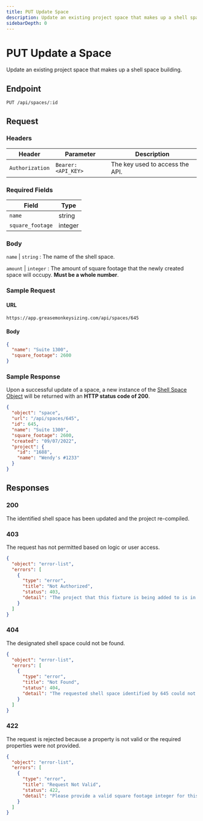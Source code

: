 ```yaml
---
title: PUT Update Space
description: Update an existing project space that makes up a shell space building.
sidebarDepth: 0
---
```


# PUT Update a Space

Update an existing project space that makes up a shell space building.

## Endpoint

``` http
PUT /api/spaces/:id
```

## Request

### Headers

| Header          | Parameter           | Description                       |
|-----------------|---------------------|-----------------------------------|
| `Authorization` | `Bearer: <API_KEY>` | The key used to access the API.   |

### Required Fields

| Field             | Type          |
|-------------------|---------------|
| `name`            | string        |
| `square_footage`  | integer       |

### Body

`name` | `string` : The name of the shell space.

`amount` | `integer` : The amount of square footage that the newly created space will occupy. **Must be a whole number**.

### Sample Request

#### URL

```bash
https://app.greasemonkeysizing.com/api/spaces/645
```

#### Body

```json
{
  "name": "Suite 1300",
  "square_footage": 2600
}
```

### Sample Response

Upon a successful update of a space, a new instance of the [Shell Space Object](/grease-monkey/spaces#the-space-object) will be returned with an **HTTP status code of 200**.

```json
{
  "object": "space",
  "url": "/api/spaces/645",
  "id": 645,
  "name": "Suite 1300",
  "square_footage": 2600,
  "created": "09/07/2022",
  "project": {
    "id": "1688",
    "name": "Wendy's #1233"
  }
}
```

## Responses

### 200 <Badge text="created" type="success" />

The identified shell space has been updated and the project re-compiled.

### 403 <Badge text="error" type="error" />

The request has not permitted based on logic or user access.

```json
{
  "object": "error-list",
  "errors": [
    {
      "type": "error",
      "title": "Not Authorized",
      "status": 403,
      "detail": "The project that this fixture is being added to is in a closed state."
    }
  ]
}
```

### 404 <Badge text="error" type="error" />

The designated shell space could not be found.

```json
{
  "object": "error-list",
  "errors": [
    {
      "type": "error",
      "title": "Not Found",
      "status": 404,
      "detail": "The requested shell space identified by 645 could not be found."
    }
  ]
}
```

### 422 <Badge text="error" type="error" />

The request is rejected because a property is not valid or the required properties were not provided.

```json
{
  "object": "error-list",
  "errors": [
    {
      "type": "error",
      "title": "Request Not Valid",
      "status": 422,
      "detail": "Please provide a valid square footage integer for this space."
    }
  ]
}
```